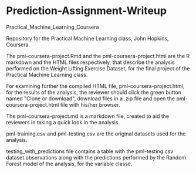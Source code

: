 # Prediction-Assignment-Writeup

Practical_Machine_Learning_Coursera

Repository for the Practical Machine Learning class, John Hopkins, Coursera.

The pml-coursera-project.Rmd and the pml-coursera-project.html are the R markdown and the HTML files respectively, that describe the analysis performed on the Weight Lifting Exercise Dataset, for the final project of the Practical Machine Learning class.

For examining further the compiled HTML file, pml-coursera-project.html, for the results of the analysis, the reviewer should click the green button named "Clone or download", download files in a .zip file and open the pml-coursera-project.html file with his/her browser.

The pml-coursera-project.md is a markdown file, created to aid the reviewers in taking a quick look in the analysis.

pml-training.csv and pml-testing.csv are the original datasets used for the analysis.

testing_with_predictions file contains a table with the pml-testing.csv dataset observations along with the predictions performed by the Random Forest model of the analysis, for the variable classe.
